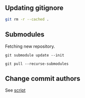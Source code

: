## Updating gitignore

```bash
git rm -r --cached .
```

## Submodules

Fetching new repository.

`git submodule update --init`

`git pull --recurse-submodules`

## Change commit authors

See [script](https://bitbucket.org/_Blue/config_linux/src/1ce9dc9d0dc57dab0314bc2b44e92d6f7abec3d8/.blue/scripts/git_change_commit_author.sh?at=master&fileviewer=file-view-default)
